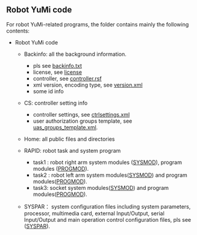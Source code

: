  ## Robot YuMi code
 For robot YuMi-related programs, the folder contains mainly the following contents:

  - Robot YuMi code
    - Backinfo: all the background information.
      -  pls see [backinfo.txt](https://github.com/fourteenjiang/Solid-dispensing/blob/main/Code/Robot%20YuMi%20code/BACKINFO/backinfo.txt)
      - license, see [license](https://github.com/fourteenjiang/Solid-dispensing/tree/main/Code/Robot%20YuMi%20code/BACKINFO/license)
      - controller, see [controller.rsf](https://github.com/fourteenjiang/Solid-dispensing/blob/main/Code/Robot%20YuMi%20code/BACKINFO/controller.rsf)
      -  xml version, encoding type, see [version.xml](https://github.com/fourteenjiang/Solid-dispensing/blob/main/Code/Robot%20YuMi%20code/BACKINFO/version.xml)
      - some id info
    - CS: controller setting info
      - controller settings, see 
[ctrlsettings.xml](https://github.com/fourteenjiang/Solid-dispensing/blob/main/Code/Robot%20YuMi%20code/CS/ctrlsettings.xml)
      - user authorization groups template, see [uas_groups_template.xml](https://github.com/fourteenjiang/Solid-dispensing/blob/main/Code/Robot%20YuMi%20code/CS/uas_groups_template.xml).
    
    - Home: all public files and directories
    - RAPID: robot task and system program
       - task1 : robot right arm system  modules ([SYSMOD](https://github.com/fourteenjiang/Solid-dispensing/blob/main/Code/Robot%20YuMi%20code/RAPID/TASK1/SYSMOD/user.sys)), program modules ([PROGMOD](https://github.com/fourteenjiang/Solid-dispensing/blob/main/Code/Robot%20YuMi%20code/RAPID/TASK1/PROGMOD/MainModule.mod)).
       - task2 : robot left arm system modules([SYSMOD](https://github.com/fourteenjiang/Solid-dispensing/blob/main/Code/Robot%20YuMi%20code/RAPID/TASK2/SYSMOD/user.sys)) and program modules([PROGMOD](https://github.com/fourteenjiang/Solid-dispensing/blob/main/Code/Robot%20YuMi%20code/RAPID/TASK2/PROGMOD/MainModule.mod)).
       - task3: socket system modules([SYSMOD](https://github.com/fourteenjiang/Solid-dispensing/blob/main/Code/Robot%20YuMi%20code/RAPID/TASK3/SYSMOD/user.sys)) and program modules([PROGMOD](https://github.com/fourteenjiang/Solid-dispensing/blob/main/Code/Robot%20YuMi%20code/RAPID/TASK3/PROGMOD/MainModule.mod)).
      
    - SYSPAR： system configuration files including system parameters, processor, multimedia card, external Input/Output, serial Input/Output and main operation control configuration files, pls see ([SYSPAR](https://github.com/fourteenjiang/Solid-dispensing/blob/main/Code/Robot%20YuMi%20code/system.xml)).
  


